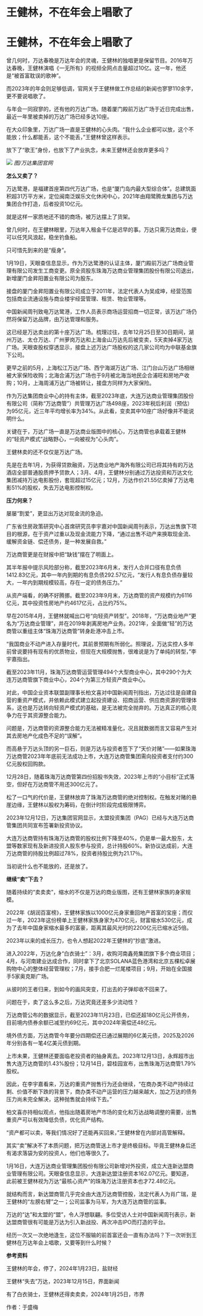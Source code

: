# 王健林，不在年会上唱歌了

# 王健林，不在年会上唱歌了

曾几何时，万达春晚是万达年会的灵魂，王健林的独唱更是保留节目。2016年万达春晚，王健林演唱《一无所有》的视频全网点击量超过10亿。这一年，他还是“被首富耽误的歌神”。

而2023年的年会则足够低调，官网关于王健林做工作总结的新闻也寥寥110余字，更不要说唱歌了。

与年会一同寂寥的，还有他的万达广场。随着厦门殿前万达广场于近日完成出售，最近一年里被卖掉的万达广场已经多达10座。

在大众印象里，万达广场一直是王健林的心头肉。“我什么企业都可以放，这个不能放；什么都能丢，这个不能丢，”王健林曾这样表示。

放下了“歌王”身份，也放下了产业执念，未来王健林还会放弃更多吗？

![](https://inews.gtimg.com/news_bt/OCAisJbXiTVDFg0Fw914ye9qyYShP72tqv2WJ5lO70kIcAA/1000)
_图/万达集团官网_

**怎么又卖了？**

万达鹭港，是福建首座第四代万达广场，也是“厦门岛内最大型综合体”。总建筑面积超31万平方米，定位闽南泛娱乐文化休闲中心，2021年由翔鹭腾龙集团与万达集团合作打造，后者投资10亿元。

就是这样一家质地还不错的商场，被万达摆上了货架。

曾几何时，在王健林眼里，万达年入租金千亿是迟早的事。万达只需万达商业，便可以任凭风浪起，稳坐钓鱼船。

只可惜先到来的是“瘦身”。

1月19日，天眼查信息显示，作为万达鹭港的认证主体，厦门殿前万达广场商业管理有限公司发生工商变更。原全资股东珠海万达商业管理集团股份有限公司退出，新增厦门金昇阳置业有限公司为股东。

接盘的厦门金昇阳置业有限公司成立于2011年，法定代表人为吴成坤，经营范围包括商业流通设施与商业楼宇经营管理、租赁、物业管理等。

中国新闻周刊致电万达鹭港，工作人员表示商场运营招商一切正常，该万达广场仍然将保留万达品牌，由万达管理和服务。

这已经是万达卖出的第十座万达广场。梳理过往，去年12月25日至30日期间，湖州万达、太仓万达、广州萝岗万达和上海金山万达先后被变卖，5天卖掉4家万达广场。天眼查股权穿透显示，接盘上述万达广场股权的这几家公司均为中联基金旗下公司。

更早之前的5月，上海松江万达广场、西宁海湖万达广场、江门台山万达广场相继被大家保险收购；北海合浦万达广场也于9月被北海当地民企合浦旺和房地产收购；10月，上海周浦万达广场被转让，接盘方同样为大家保险。

作为万达集团商业中心的持有主体，截至2023年底，大连万达商业管理集团股份有限公司（简称“万达商管”）共管理万达广场498座，2023年税后利润（预估）为95亿元，近三年平均增长率为34%。从此看，变卖其中10座广场好像并不能说明什么。

关键在于，万达广场一直是万达商业版图中的核心，万达商管也承载着王健林的“轻资产模式”战略野心，一向被视为“心头肉”。

王健林卖的还不仅仅是万达广场。

先是在去年1月，为获得贷款融资，万达商业地产海外有限公司已将其持有的万达酒店全部普通股质押予贷款人；3月、4月，王健林分别通过万达投资和万达文化集团减持万达电影股份，套现超过15亿元；12月，万达作价21.55亿卖掉了万达电影51%的股权，失去万达电影控制权。

**压力何来？**

屡屡“割爱”，更显出万达对现金流的急迫。

广东省住房政策研究中心首席研究员李宇嘉对中国新闻周刊表示，万达出售旗下项目的根源，在于资产过重以及现金流能力下降，“通过出售不动产来换取现金流、缓解资金链、偿还债务，是一种发展自救。”

万达商管更是在财报中把“缺钱”摆在了明面上。

其半年报中提示风险部分称，截至2023年6月末，发行人合并口径有息负债1412.83亿元，其中一年内到期的有息负债292.57亿元，“发行人有息负债存量较大，一年内到期规模较高，存在一定的债务压力。”

从资产端看，的确不好腾挪。截至2023年9月末，万达商管的资产规模约为6116亿元，其中投资性房地产约4617亿元，占比约75%。

早在2015年4月，王健林就喊出口号“向轻资产转型”。2018年，“万达商业地产”更名为“万达商业管理”，并在2019年剥离房地产业务。2021年，全面做“轻”的万达商管以重组主体“珠海万达商管”转身赴港冲击上市。

“我国商业不动产进入存量时代，其前景预期有所弱化。照理说，万达实控人多年前曾说要持有现有的优质物业，但现在大规模抛售，很难说是为了单纯的转型，”李宇嘉指出。

截至2023年11月，珠海万达商管运营管理494个大型商业中心，其中290个为大连万达商管旗下商业中心，204个为第三方轻资产商业中心。

对此，中国企业资本联盟副理事长柏文喜对中国新闻周刊指出，万达过往是自建自营的重资产模式，并依赖此模式建立起投资建设、招商运营、供应商资源的管理体系，这也是万达转向轻资产模式的基础，是无法被完全抛弃的。万达真正的核心竞争力在于其资源整合能力。

问题是，万达商管的资源整合能力无法被精准量化，况且就数据而言又容易产生对其去房地产化成色不足的“误解”。

而高悬于万达头顶的另一巨石，则是万达与投资者签下了“天价对赌”——如果珠海万达商管2023年年底前无法成功上市，大连万达商管集团需向投资者支付约300亿元股权回购款。

12月28日，随着珠海万达商管第四份招股书失效，2023年上市的“小目标”正式落空，但好在万达商管不用还300亿元了。

松了一口气的代价是，王健林放弃了珠海万达商管的绝对控制权。在触发对赌的悬崖边缘，王健林以股权为筹码，在倒计时阶段完成极限博弈。

2023年12月12日，万达集团官网显示，太盟投资集团（PAG）已经与大连万达商管集团共同宣布签署新投资协议。

大连万达商管持有珠海万达商管的股权比例下降至40%，仍是单一最大股东，太盟等数家现有及新进投资人股东参与投资，总计持股60%。新协议达成前，大连万达商管的持股比例超过78%，投资者持股比例为21.17％。

当初说什么也不能放的，还是放了。

**继续“卖”下去？**

随着持续的“卖卖卖”，缩水的不仅是万达的商业版图，还有王健林家族的身家规模。

2022年《胡润百富榜》，王健林家族以1000亿元身家重回地产首富的宝座；而仅过一年，2023年这份榜单上王健林家族身家为470亿元，财富缩水530亿元，成为了去年中国身家缩水最多的富豪，距离其最风光时的2200亿元已缩水近5倍。

2023年以来的成长压力，也令人想起2022年王健林的“抄底”激进。

进入2022年，万达化身“白衣骑士”：3月，收购河南鑫苑集团旗下多个商业项目；4月，与河南建业达成合作，同时拿下了北京SOLANA蓝色港湾和北京五棵松卓展购物中心的整体经营管理权；7月，接手合肥一烂尾楼项目；9月，开始在全国接手5家奥克斯广场。

从彼时的王者归来，到如今的画风突变，打出去的子弹却收不回来了。

问题在于，卖了这么多之后，万达究竟还差多少流动性？

万达商管公布的数据显示，截至2023年11月23日，已偿还超180亿元公开债务，目前境内债券余额已减至约69亿元，其中2024年需偿还48亿元。

境外债方面，万达商管今年要分四期偿还已通过展期的6亿美元债，2025及2026年分别各有一笔4亿美元债到期。

上市未果，王健林还要面临老投资者的抽身离去。2023年12月13日，永辉超市出售大连万达商管的1.43%股份；12月14日，碧桂园宣布，出售珠海万达商管1.79%股权。

因此，在李宇嘉看来，万达的重资产抛售行为还会继续，“在商办类不动产持续过剩、价值不断下跌的背景下，商办类不动产运营的压力越来越大，加之万达的债务压力尚未完全解决，这种抛售就会持续下去。”

柏文喜亦持相似观点，他指出随着房地产市场的变化和万达战略调整的需要，出售重资产可以有效降低负债，优化资产结构。

“资产都可以卖，等我们情况好了还能再买回来，”王健林曾在内部对高管解释。

其实“卖”解决不了本质问题，把万达商管送上市才是终极目标。毕竟王健林身后还有渴求落袋为安的投资人，他们也等很久了。

1月16日，大连万达商业管理集团股份有限公司新增对外投资，成立大连新达盟商业管理有限公司。天眼查信息显示，大连新达盟注册资本162.07亿元。要知道，此前被王健林视为万达“最核心资产”的珠海万达注册资本也才72.48亿元。

就结构而言，新达盟商管几乎完全由大连万达商管控股，法定代表人为肖广瑞，是王健林的“左膀右臂”之一；公司监事为马军，为大连万达商管的监事。

万达的“达”和太盟的“盟”，令人浮想联翩。多位受访人士对中国新闻周刊表示，新达盟商管很有可能是万达为引入新战投、再次冲击IPO而打造的平台。

经历一次又一次绝地逢生，这位不服输的前首富还会一直有办法吗？下一次听到王健林在万达年会上唱歌，又要等到什么时候？

**参考资料**

王健林的年会，停了，2024年1月23日，盐财经

王健林“失去”万达，2023年12月15日，界面新闻

有了白衣骑士，王健林还得卖卖卖，2024年1月25日，市界

作者：于盛梅

